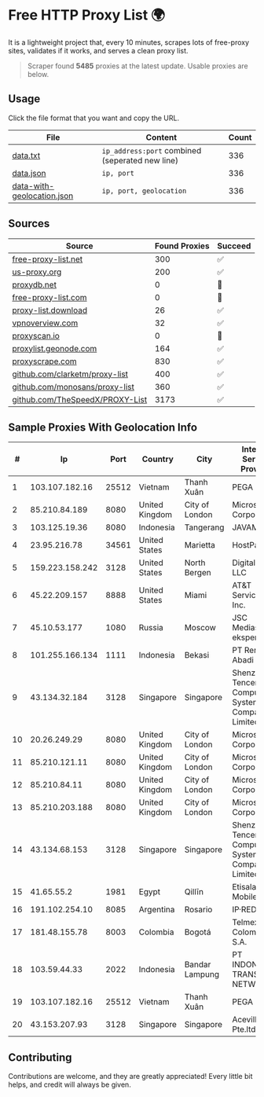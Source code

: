 
# Free HTTP Proxy List 🌍

It is a lightweight project that, every 10 minutes, scrapes lots of free-proxy sites, validates if it works, and serves a clean proxy list.


> Scraper found **5485** proxies at the latest update. Usable proxies are below.

## Usage

Click the file format that you want and copy the URL.


|File|Content|Count|
|----|-------|-----|
|[data.txt](https://raw.githubusercontent.com/themiralay/Proxy-List-World/master/data.txt)|`ip_address:port` combined (seperated new line)|336|
|[data.json](https://raw.githubusercontent.com/themiralay/Proxy-List-World/master/data.json)|`ip, port`|336|
|[data-with-geolocation.json](https://raw.githubusercontent.com/themiralay/Proxy-List-World/master/data-with-geolocation.json)|`ip, port, geolocation`|336|

## Sources

|Source|Found Proxies|Succeed|
|------|-------------|-------|
|[free-proxy-list.net](https://free-proxy-list.net)|300|✅|
|[us-proxy.org](https://www.us-proxy.org)|200|✅|
|[proxydb.net](http://proxydb.net)|0|🚫|
|[free-proxy-list.com](https://free-proxy-list.com/?page=&port=&type%5B%5D=http&type%5B%5D=https&up_time=0&search=Search)|0|🚫|
|[proxy-list.download](https://www.proxy-list.download/HTTP)|26|✅|
|[vpnoverview.com](https://vpnoverview.com/privacy/anonymous-browsing/free-proxy-servers)|32|✅|
|[proxyscan.io](https://www.proxyscan.io)|0|🚫|
|[proxylist.geonode.com](https://proxylist.geonode.com/api/proxy-list?limit=300&page=1&sort_by=lastChecked&sort_type=desc&protocols=http,https)|164|✅|
|[proxyscrape.com](https://api.proxyscrape.com/v2/?request=displayproxies&protocol=http&timeout=10000&country=all&ssl=all&anonymity=all)|830|✅|
|[github.com/clarketm/proxy-list](https://raw.githubusercontent.com/clarketm/proxy-list/master/proxy-list-raw.txt)|400|✅|
|[github.com/monosans/proxy-list](https://raw.githubusercontent.com/monosans/proxy-list/main/proxies/http.txt)|360|✅|
|[github.com/TheSpeedX/PROXY-List](https://raw.githubusercontent.com/TheSpeedX/PROXY-List/master/http.txt)|3173|✅|


## Sample Proxies With Geolocation Info

|#|Ip|Port|Country|City|Internet Service Provider|
|-|--|----|-------|----|-------------------------|
|1|103.107.182.16|25512|Vietnam|Thanh Xuân|PEGA|
|2|85.210.84.189|8080|United Kingdom|City of London|Microsoft Corporation|
|3|103.125.19.36|8080|Indonesia|Tangerang|JAVAMEDIA|
|4|23.95.216.78|34561|United States|Marietta|HostPapa|
|5|159.223.158.242|3128|United States|North Bergen|DigitalOcean, LLC|
|6|45.22.209.157|8888|United States|Miami|AT&T Services, Inc.|
|7|45.10.53.177|1080|Russia|Moscow|JSC Mediasoft ekspert|
|8|101.255.166.134|1111|Indonesia|Bekasi|PT Remala Abadi|
|9|43.134.32.184|3128|Singapore|Singapore|Shenzhen Tencent Computer Systems Company Limited|
|10|20.26.249.29|8080|United Kingdom|City of London|Microsoft Corporation|
|11|85.210.121.11|8080|United Kingdom|City of London|Microsoft Corporation|
|12|85.210.84.11|8080|United Kingdom|City of London|Microsoft Corporation|
|13|85.210.203.188|8080|United Kingdom|City of London|Microsoft Corporation|
|14|43.134.68.153|3128|Singapore|Singapore|Shenzhen Tencent Computer Systems Company Limited|
|15|41.65.55.2|1981|Egypt|Qillīn|Etisalat Misr Mobile BB|
|16|191.102.254.10|8085|Argentina|Rosario|IP·RED|
|17|181.48.155.78|8003|Colombia|Bogotá|Telmex Colombia S.A.|
|18|103.59.44.33|2022|Indonesia|Bandar Lampung|PT INDONESIA TRANS NETWORK|
|19|103.107.182.16|25512|Vietnam|Thanh Xuân|PEGA|
|20|43.153.207.93|3128|Singapore|Singapore|Aceville Pte.ltd|



## Contributing

Contributions are welcome, and they are greatly appreciated! Every
little bit helps, and credit will always be given.

